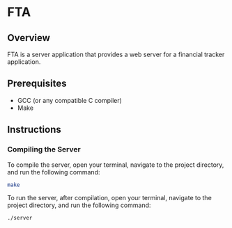 # FTA

## Overview

FTA is a server application that provides a web server for a financial tracker application.

## Prerequisites

- GCC (or any compatible C compiler)
- Make

## Instructions

### Compiling the Server

To compile the server, open your terminal, navigate to the project directory, and run the following command:

```sh
make
```

To run the server, after compilation, open your terminal, navigate to the project directory, and run the following command:

```sh
./server
```
